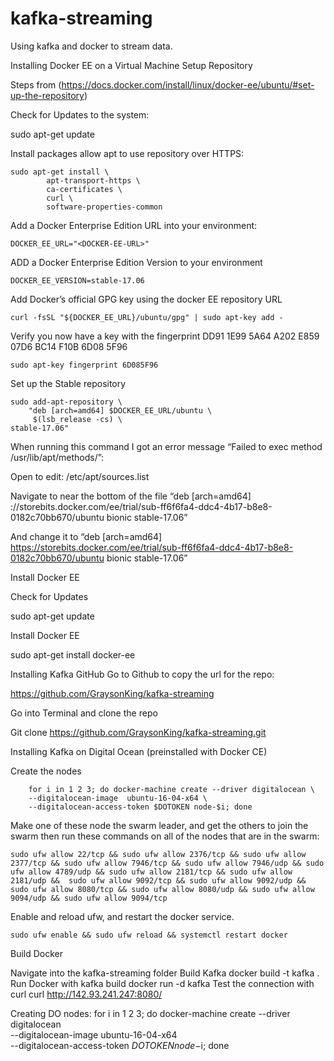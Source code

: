 # kafka-streaming
Using kafka and docker to stream data.


Installing Docker EE on a Virtual Machine
Setup Repository

Steps from (https://docs.docker.com/install/linux/docker-ee/ubuntu/#set-up-the-repository)

Check for Updates to the system:

sudo apt-get update

Install packages allow apt to use repository over HTTPS:

```
sudo apt-get install \
    	apt-transport-https \
    	ca-certificates \
    	curl \
    	software-properties-common
```

Add a Docker Enterprise Edition URL into your environment:

```
DOCKER_EE_URL="<DOCKER-EE-URL>"
```

ADD a Docker Enterprise Edition Version to your environment

```
DOCKER_EE_VERSION=stable-17.06
```
Add Docker’s official GPG key using the docker EE repository URL

```
curl -fsSL "${DOCKER_EE_URL}/ubuntu/gpg" | sudo apt-key add -
```

Verify you now have a key with the fingerprint DD91 1E99 5A64 A202 E859 07D6 BC14 F10B 6D08 5F96

```
sudo apt-key fingerprint 6D085F96
```

Set up the Stable repository

```
sudo add-apt-repository \
   	"deb [arch=amd64] $DOCKER_EE_URL/ubuntu \
  	 $(lsb_release -cs) \
stable-17.06"
```

When running this command I got an error message “Failed to exec method /usr/lib/apt/methods/”: 



Open to edit: /etc/apt/sources.list

Navigate to near the bottom of the file “deb [arch=amd64] ://storebits.docker.com/ee/trial/sub-ff6f6fa4-ddc4-4b17-b8e8-0182c70bb670/ubuntu bionic stable-17.06”

And change it to “deb [arch=amd64] https://storebits.docker.com/ee/trial/sub-ff6f6fa4-ddc4-4b17-b8e8-0182c70bb670/ubuntu bionic stable-17.06”

Install Docker EE

Check for Updates

sudo apt-get update

Install Docker EE

sudo apt-get install docker-ee

Installing Kafka GitHub
Go to Github to copy the url for the repo:

https://github.com/GraysonKing/kafka-streaming

Go into Terminal and clone the repo

Git clone https://github.com/GraysonKing/kafka-streaming.git

Installing Kafka on Digital Ocean (preinstalled with Docker CE)

Create the nodes 

```
	for i in 1 2 3; do docker-machine create --driver digitalocean \
	--digitalocean-image  ubuntu-16-04-x64 \
	--digitalocean-access-token $DOTOKEN node-$i; done
```
Make one of these node the swarm leader, and get the others to join the swarm then run these commands on all of the nodes that are in the swarm:

```
sudo ufw allow 22/tcp && sudo ufw allow 2376/tcp && sudo ufw allow 2377/tcp && sudo ufw allow 7946/tcp && sudo ufw allow 7946/udp && sudo ufw allow 4789/udp && sudo ufw allow 2181/tcp && sudo ufw allow 2181/udp &&  sudo ufw allow 9092/tcp && sudo ufw allow 9092/udp && sudo ufw allow 8080/tcp && sudo ufw allow 8080/udp && sudo ufw allow 9094/udp && sudo ufw allow 9094/tcp
```

Enable and reload ufw, and restart the docker service.

```
sudo ufw enable && sudo ufw reload && systemctl restart docker
```

Build Docker

Navigate into the kafka-streaming folder
Build Kafka
docker build -t kafka .
Run Docker with kafka build
docker run -d kafka
Test the connection with curl
curl http://142.93.241.247:8080/


Creating DO nodes:
	for i in 1 2 3; do docker-machine create --driver digitalocean \
	--digitalocean-image  ubuntu-16-04-x64 \
	--digitalocean-access-token $DOTOKEN node-$i; done
